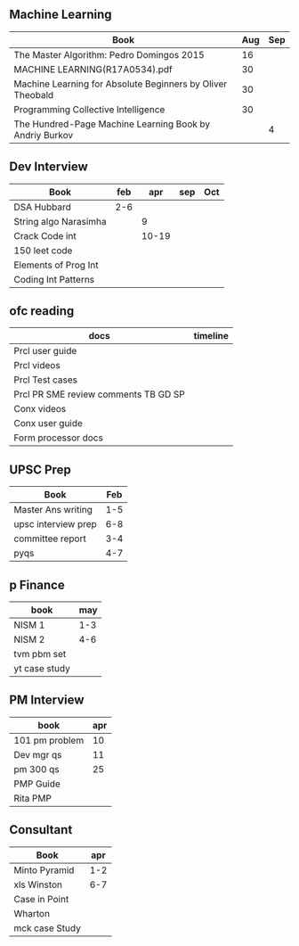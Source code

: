 ## Machine Learning

| Book                                                                | Aug | Sep |
|---------------------------------------------------------------------|-----|-----|
| The Master Algorithm: Pedro Domingos 2015                           | 16  |     |
| MACHINE LEARNING(R17A0534).pdf                                      | 30  |     |
| Machine Learning for Absolute Beginners by Oliver Theobald          | 30  |     |
| Programming Collective Intelligence                                 | 30  |     |
| The Hundred-Page Machine Learning Book by Andriy Burkov             |     | 4   |

## Dev Interview
| Book                  | feb | apr   | sep | Oct |
|-----------------------|-----|-------|-----|-----|
| DSA Hubbard           | 2-6 |       |     |     |
| String algo Narasimha |     | 9     |     |     |
| Crack Code int        |     | 10-19 |     |     |
| 150 leet code         |     |       |     |     |
| Elements of Prog Int  |     |       |     |     |
| Coding Int Patterns   |     |       |     |     |

## ofc reading
| docs                                 | timeline |
|--------------------------------------|----------|
| Prcl user guide                      |          |
| Prcl videos                          |          |
| Prcl Test cases                      |          |
| Prcl PR SME review comments TB GD SP |          |
| Conx videos                          |          |
| Conx user guide                      |          |
| Form processor docs                  |          |


## UPSC Prep
| Book                | Feb |
|---------------------|-----|
| Master Ans writing  | 1-5 |
| upsc interview prep | 6-8 |
| committee report    | 3-4 |
| pyqs                | 4-7 |

## p Finance
| book          | may |
|---------------|-----|
| NISM 1        | 1-3 |
| NISM 2        | 4-6 |
| tvm pbm set   |     |
| yt case study |     |

## PM Interview
| book           | apr |
|----------------|-----|
| 101 pm problem | 10  |
| Dev mgr qs     | 11  |
| pm 300 qs      | 25  |
| PMP Guide      |     |
| Rita PMP       |     |

## Consultant
| Book           | apr |
|----------------|-----|
| Minto Pyramid  | 1-2 |
| xls Winston    | 6-7 |
| Case in Point  |     |
| Wharton        |     |
| mck case Study |     |



